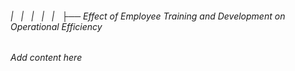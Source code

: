###### |   |   |   |   |   ├── Effect of Employee Training and Development on Operational Efficiency

*Add content here*